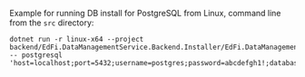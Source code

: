Example for running DB install for PostgreSQL from Linux, command line from the `src` directory:

```
dotnet run -r linux-x64 --project backend/EdFi.DataManagementService.Backend.Installer/EdFi.DataManagementService.Backend.Installer.csproj -- postgresql 'host=localhost;port=5432;username=postgres;password=abcdefgh1!;database=EdFi.DataManagementService'
```
